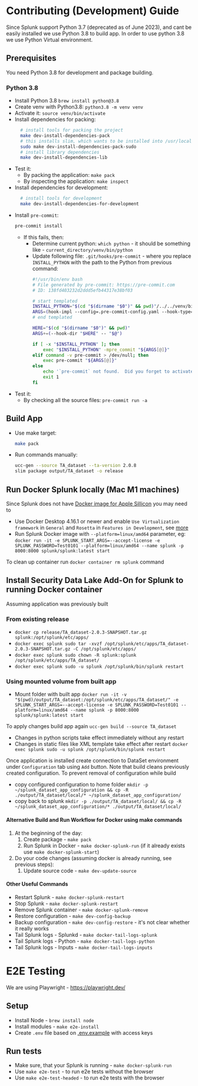 # Contributing (Development) Guide

Since Splunk support Python 3.7 (deprecated as of June 2023), and cant be easily installed we use Python 3.8 to build app.
In order to use python 3.8 we use Python Virtual environment.

## Prerequisites

You need Python 3.8 for development and package building.

### Python 3.8

* Install Python 3.8 `brew install python@3.8`
* Create venv with Python3.8: `python3.8 -m venv venv`
* Activate it: `source venv/bin/activate`
* Install dependencies for packing:
  ```bash
    # install tools for packing the project
    make dev-install-dependencies-pack
    # this installs slim, which wants to be installed into /usr/local/bin/slim
    sudo make dev-install-dependencies-pack-sudo
    # install library dependencies
    make dev-install-dependencies-lib
  ```
* Test it:
  * By packing the application: `make pack`
  * By inspecting the application: `make inspect`
* Install dependencies for development:
  ```bash
    # install tools for development
    make dev-install-dependencies-for-development
  ```
* Install `pre-commit`:
  ```bash
  pre-commit install
  ```
  * If this fails, then:
    * Determine current python: `which python` - it should be something like - `current_directory/venv/bin/python`
    * Update following file: `.git/hooks/pre-commit` - where you replace `INSTALL_PYTHON` with the path to the Python
      from previous command:
      ```bash
      #!/usr/bin/env bash
      # File generated by pre-commit: https://pre-commit.com
      # ID: 138fd403232d2ddd5efb44317e38bf03

      # start templated
      INSTALL_PYTHON="$(cd "$(dirname "$0")" && pwd)"/../../venv/bin/python
      ARGS=(hook-impl --config=.pre-commit-config.yaml --hook-type=pre-commit)
      # end templated

      HERE="$(cd "$(dirname "$0")" && pwd)"
      ARGS+=(--hook-dir "$HERE" -- "$@")

      if [ -x "$INSTALL_PYTHON" ]; then
          exec "$INSTALL_PYTHON" -mpre_commit "${ARGS[@]}"
      elif command -v pre-commit > /dev/null; then
          exec pre-commit "${ARGS[@]}"
      else
          echo '`pre-commit` not found.  Did you forget to activate your virtualenv?' 1>&2
          exit 1
      fi
      ```
* Test it:
  * By checking all the source files: `pre-commit run -a`

## Build App

* Use make target:
  ```bash
  make pack
  ```
* Run commands manually:
  ```bash
  ucc-gen --source TA_dataset --ta-version 2.0.8
  slim package output/TA_dataset -o release
  ```

## Run Docker Splunk locally (Mac M1 machines)
Since Splunk does not have [Docker image for Apple Sillicon](https://github.com/splunk/docker-splunk/issues/493) you may need to
- Use Docker Desktop 4.16.1 or newer and enable `Use Virtualization framework` in `General` and `Rosetta` in `Features in Development`, see [more](https://levelup.gitconnected.com/docker-on-apple-silicon-mac-how-to-run-x86-containers-with-rosetta-2-4a679913a0d5)
- Run Splunk Docker image with `--platform=linux/amd64` parameter, eg:
```docker run -it -e SPLUNK_START_ARGS=--accept-license -e SPLUNK_PASSWORD=Test0101 --platform=linux/amd64 --name splunk -p 8000:8000 splunk/splunk:latest start```

To clean up container run `docker container rm splunk` command

## Install Security Data Lake Add-On for Splunk to running Docker container
Assuming application was previously built

### From existing release
- `docker cp release/TA_dataset-2.0.3-SNAPSHOT.tar.gz  splunk:/opt/splunk/etc/apps/`
- `docker exec splunk sudo tar -xvzf /opt/splunk/etc/apps/TA_dataset-2.0.3-SNAPSHOT.tar.gz -C /opt/splunk/etc/apps/`
- `docker exec splunk sudo chown -R splunk:splunk /opt/splunk/etc/apps/TA_dataset/`
- `docker exec splunk sudo -u splunk /opt/splunk/bin/splunk restart`

### Using mounted volume from built app
- Mount folder with built app `docker run -it -v "$(pwd)/output/TA_dataset:/opt/splunk/etc/apps/TA_dataset/" -e SPLUNK_START_ARGS=--accept-license -e SPLUNK_PASSWORD=Test0101 --platform=linux/amd64 --name splunk -p 8000:8000 splunk/splunk:latest start`

To apply changes build app again `ucc-gen build --source TA_dataset`
- Changes in python scripts take effect immediately without any restart
- Changes in static files like XML template take effect after restart `docker exec splunk sudo -u splunk /opt/splunk/bin/splunk restart`

Once application is installed create connection to DataSet environment under `Configuration` tab using `Add` button.
Note that build cleans previously created configuration. To prevent removal of configuration while build
- copy configured configuration to home folder `mkdir -p ~/splunk_dataset_app_configuration && cp -R ./output/TA_dataset/local/* ~/splunk_dataset_app_configuration/`
- copy back to splunk `mkdir -p ./output/TA_dataset/local/ && cp -R ~/splunk_dataset_app_configuration/* ./output/TA_dataset/local/`


#### Alternative Build and Run Workflow for Docker using make commands

1. At the beginning of the day:
   1. Create package - `make pack`
   2. Run Splunk in Docker - `make docker-splunk-run` (if it already exists use `make docker-splunk-start`)
2. Do your code changes (assuming docker is already running, see previous steps):
   1. Update source code - `make dev-update-source`

#### Other Useful Commands

* Restart Splunk - `make docker-splunk-restart`
* Stop Splunk - `make docker-splunk-restart`
* Remove Splunk container - `make docker-splunk-remove`
* Restore configuration - `make dev-config-backup`
* Backup configuration - `make dev-config-restore` - it's not clear whether it really works
* Tail Splunk logs - Splunkd - `make docker-tail-logs-splunk`
* Tail Splunk logs - Python - `make docker-tail-logs-python`
* Tail Splunk logs - Inputs - `make docker-tail-logs-inputs`

# E2E Testing

We are using Playwright - https://playwright.dev/

## Setup

* Install Node - `brew install node`
* Install modules - `make e2e-install`
* Create `.env` file based on [.env.example](.env.example) with access keys

## Run tests

* Make sure, that your Splunk is running - `make docker-splunk-run`
* Use `make e2e-test` - to run e2e tests without the browser
* Use `make e2e-test-headed` - to run e2e tests with the browser
